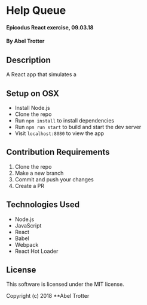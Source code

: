 # Help Queue

#### Epicodus React exercise, 09.03.18

#### By Abel Trotter

## Description

A React app that simulates a 

## Setup on OSX

* Install Node.js
* Clone the repo
* Run `npm install` to install dependencies
* Run `npm run start` to build and start the dev server
* Visit `localhost:8080` to view the app

## Contribution Requirements

1. Clone the repo
1. Make a new branch
1. Commit and push your changes
1. Create a PR

## Technologies Used

* Node.js
* JavaScript
* React
* Babel
* Webpack
* React Hot Loader

## License

This software is licensed under the MIT license.

Copyright (c) 2018 **Abel Trotter
